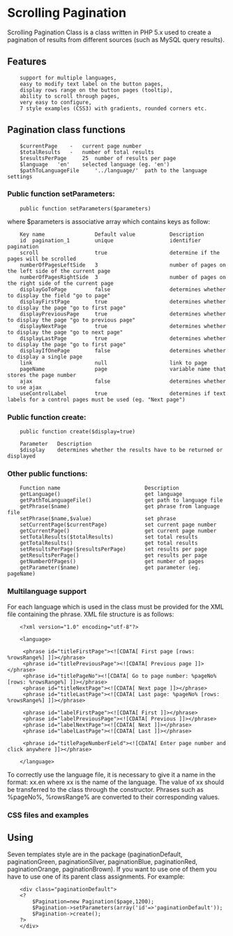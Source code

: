 # Scrolling Pagination
Scrolling Pagination Class is a class written in PHP 5.x used to create a pagination of results from different sources (such as MySQL query results). 
## Features
        support for multiple languages,
        easy to modify text label on the button pages,
        display rows range on the button pages (tooltip),
        ability to scroll through pages,
        very easy to configure,
        7 style examples (CSS3) with gradients, rounded corners etc.

## Pagination class functions
        $currentPage 	- 	current page number
        $totalResults 	- 	number of total results
        $resultsPerPage 	25 	number of results per page
        $language 	'en' 	selected language (eg. 'en')
        $pathToLanguageFile 	'../language/' 	path to the language settings

### Public function setParameters:
        public function setParameters($parameters)
where $parameters is associative array which contains keys as follow:
 
        Key name 	            Default value 	        Description
        id 	pagination_1        unique                  identifier pagination
        scroll 	                true                    determine if the pages will be scrolled
        numberOfPagesLeftSide   3                       number of pages on the left side of the current page
        numberOfPagesRightSide  3                       number of pages on the right side of the current page
        displayGoToPage 	    false 	                determines whether to display the field "go to page"
        displayFirstPage 	    true 	                determines whether to display the page "go to first page"
        displayPreviousPage 	true 	                determines whether to display the page "go to previous page"
        displayNextPage 	    true 	                determines whether to display the page "go to next page"
        displayLastPage 	    true 	                determines whether to display the page "go to first page"
        displayIfOnePage 	    false 	                determines whether to display a single page
        link 	                null 	                link to page
        pageName 	            page 	                variable name that stores the page number
        ajax 	                false 	                determines whether to use ajax
        useControlLabel 	    true 	                determines if text labels for a control pages must be used (eg. "Next page")

### Public function create:
        public function create($display=true)

        Parameter 	Description
        $display 	determines whether the results have to be returned or displayed


### Other public functions:
        Function name 	                        Description
        getLanguage() 	                        get language
        getPathToLanguageFile() 	            get path to language file
        getPhrase($name) 	                    get phrase from language file
        setPhrase($name,$value) 	            set phrase
        setCurrentPage($currentPage) 	        set current page number
        getCurrentPage() 	                    get current page number
        setTotalResults($totalResults) 	        set total results
        getTotalResults() 	                    get total results
        setResultsPerPage($resultsPerPage) 	    set results per page
        getResultsPerPage() 	                get results per page
        getNumberOfPages() 	                    get number of pages
        getParameter($name) 	                get parameter (eg. pageName)

### Multilanguage support
For each language which is used in the class must be provided for the XML file containing the phrase. XML file structure is as follows:

        <?xml version="1.0" encoding="utf-8"?>

        <language>

         <phrase id="titleFirstPage"><![CDATA[ First page [rows: %rowsRange%] ]]></phrase>
         <phrase id="titlePreviousPage"><![CDATA[ Previous page ]]></phrase>
         <phrase id="titlePageNo"><![CDATA[ Go to page number: %pageNo% [rows: %rowsRange%] ]]></phrase>
         <phrase id="titleNextPage"><![CDATA[ Next page ]]></phrase>
         <phrase id="titleLastPage"><![CDATA[ Last page: %pageNo% [rows: %rowsRange%] ]]></phrase>

         <phrase id="labelFirstPage"><![CDATA[ First ]]></phrase> 
         <phrase id="labelPreviousPage"><![CDATA[ Previous ]]></phrase>
         <phrase id="labelNextPage"><![CDATA[ Next ]]></phrase>
         <phrase id="labelLastPage"><![CDATA[ Last ]]></phrase>

         <phrase id="titlePageNumberField"><![CDATA[ Enter page number and click anywhere ]]></phrase>

        </language>

To correctly use the language file, it is necessary to give it a name in the format: xx.en where xx is the name of the language. The value of xx should be transferred to the class through the constructor. Phrases such as %pageNo%, %rowsRange% are converted to their corresponding values. 

### CSS files and examples
## Using
Seven templates style are in the package (paginationDefault, paginationGreen, paginationSilver, paginationBlue, paginationRed, paginationOrange, paginationBrown). If you want to use one of them you have to use one of its parent class assignments. For example:

        <div class="paginationDefault">
        <?
            $Pagination=new Pagination($page,1200);
            $Pagination->setParameters(array('id'=>'paginationDefault'));
            $Pagination->create();
        ?>
        </div>


